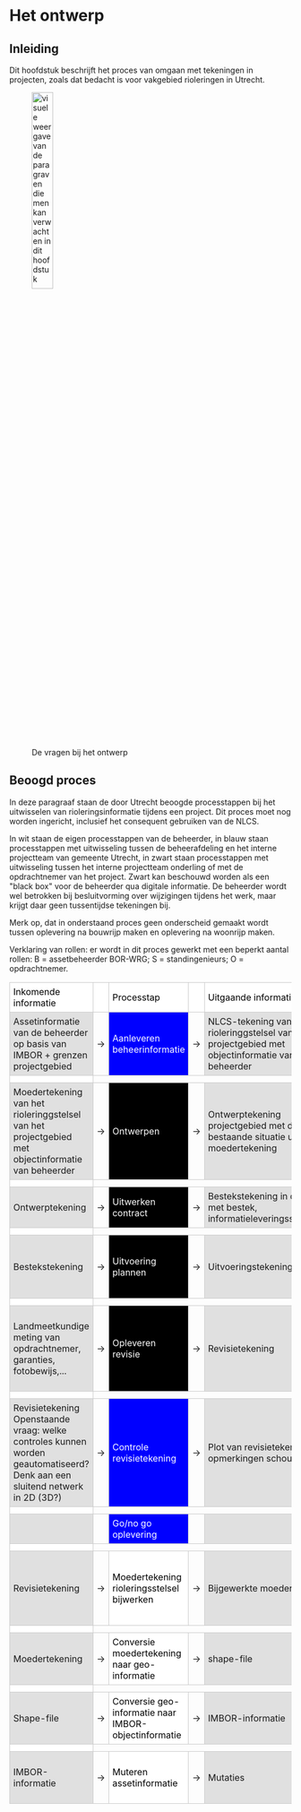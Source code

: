 # Het ontwerp 


## Inleiding
Dit hoofdstuk beschrijft het proces van omgaan met tekeningen in projecten, zoals dat bedacht is voor vakgebied rioleringen in Utrecht. 

<figure>
<img src="../images/ontwerp.png" alt="visuele weergave van de paragraven die men kan verwachten in dit hoofdstuk" width="30%">
<figcaption>De vragen bij het ontwerp</caption>
</figure>

## Beoogd proces
In deze paragraaf staan de door Utrecht beoogde processtappen bij het uitwisselen van rioleringsinformatie tijdens een project. Dit proces moet nog worden ingericht, inclusief het consequent gebruiken van de NLCS.

In wit staan de eigen processtappen van de beheerder, in blauw staan processtappen met uitwisseling tussen de beheerafdeling en het interne projectteam van gemeente Utrecht, in zwart staan processtappen met uitwisseling tussen  het interne projectteam onderling of met de opdrachtnemer van het project. Zwart kan beschouwd worden als een "black box" voor de beheerder qua digitale informatie. De beheerder wordt wel betrokken bij besluitvorming over wijzigingen tijdens het werk, maar krijgt daar geen tussentijdse tekeningen bij.

Merk op, dat in onderstaand proces geen onderscheid gemaakt wordt tussen oplevering na bouwrijp maken en oplevering na woonrijp maken.

Verklaring van rollen: er wordt in dit proces gewerkt met een beperkt aantal rollen: B = assetbeheerder BOR-WRG; S = standingenieurs; O = opdrachtnemer.

<style>
    /* stijl geldt alleen voor tabellen met class 'proces-tabel' */
    table.proces-tabel {
        border-collapse: collapse;
        width: 100%;
    }
    table.proces-tabel td {
        border: 1px solid #ccc;
        padding: 6px;
        text-align: left;
    }

    /* derde kolom kleuren */
    table.proces-tabel .col-3-white {
        background-color: white;
        color: black;
    }
    table.proces-tabel .col-3-blue {
        background-color: blue;
        color: white;
    }
    table.proces-tabel .col-3-black {
        background-color: black;
        color: white;
    }

    /* standaard: eerste en vijfde kolom grijs */
    table.proces-tabel td:nth-child(1),
    table.proces-tabel td:nth-child(5) {
        background-color: #e0e0e0;
    }

    /* oneven rijen alles wit */
    table.proces-tabel tr:nth-child(odd) td {
        background-color: white !important;
        color: black;
    }
</style>

<table class="proces-tabel">
    <tr>
        <td>Inkomende informatie</td>
        <td></td>
        <td class="col-3-white">Processtap</td>
        <td></td>
        <td>Uitgaande informatie</td>
        <td>Rol</td>
        <td>Doel</td>
    </tr>
    <tr>
        <td>Assetinformatie van de beheerder op basis van IMBOR + grenzen projectgebied</td>
        <td>&rarr;  <!-- → --></td>
        <td class="col-3-blue">Aanleveren beheerinformatie</td>
        <td>&rarr;  <!-- → --></td>
        <td>NLCS-tekening van het rioleringgstelsel van het projectgebied met objectinformatie van beheerder</td>
        <td>B</td>
        <td>Bestaande situatie voor ontwerp <br></td>
    </tr>
    <tr><td></td></tr>
    <tr>
        <td>Moedertekening van het rioleringgstelsel van het projectgebied met objectinformatie van beheerder</td>
        <td>&rarr;  <!-- → --></td>
        <td class="col-3-black">Ontwerpen</td>
        <td>&rarr;  <!-- → --></td>
        <td>Ontwerptekening projectgebied met deel bestaande situatie uit moedertekening</td>
        <td>S</td>
        <td>Ontwerp nieuwe situatie</td>
    </tr>
        <tr><td></td></tr>
    <tr>
        <td>Ontwerptekening</td>
        <td>&rarr;  <!-- → --></td>
        <td class="col-3-black">Uitwerken contract</td>
        <td>&rarr;  <!-- → --></td>
        <td>Bestekstekening in combinatie met bestek, informatieleveringsspecificatie</td>
        <td>S</td>
        <td>Werkzaamheden uitvragen</td>
    </tr>
        <tr><td></td></tr>
        <tr>
        <td>Bestekstekening</td>
        <td>&rarr;  <!-- → --></td>
        <td class="col-3-black">Uitvoering plannen</td>
        <td>&rarr;  <!-- → --></td>
        <td>Uitvoeringstekening</td>
        <td>O</td>
        <td>In detail uitwerken van uit te voeren werkzaamheden, hoeveelheidsberekeningen, inkoop van materialen, bouwdelen en installaties.</td>
        <td></td>
    </tr>
        <tr><td></td></tr>
    <tr>
        <td>Landmeetkundige meting van opdrachtnemer, garanties, fotobewijs,...</td>
        <td>&rarr;  <!-- → --></td>
        <td class="col-3-black">Opleveren revisie</td>
        <td>&rarr;  <!-- → --></td>
        <td>Revisietekening</td>
        <td>S</td>
        <td>Opleveren van het werk aan de beheerder<br>Onderzoeken aanname: MKB opdrachtnemers kunnen wel laten inmeten, maar mogelijk niet zelf revisietekening opstellen?</td>
    </tr>
        <tr><td></td></tr>
    <tr>
        <td>Revisietekening<br>Openstaande vraag: welke controles kunnen worden geautomatiseerd? Denk aan een sluitend netwerk in 2D (3D?)</td>
        <td>&rarr;  <!-- → --></td>
        <td class="col-3-blue">Controle revisietekening</td>
        <td>&rarr;  <!-- → --></td>
        <td>Plot van revisietekening met opmerkingen schouw erop</td>
        <td>S</td>
        <td>Opmerkingen schouw op geplotte revisietekening</td>
    </tr>
        <tr><td></td></tr>
    <tr>
        <td></td>
        <td></td>
        <td class="col-3-blue">Go/no go oplevering</td>
        <td></td>
        <td></td>
        <td>B</td>
        <td></td>
    </tr>
        <tr><td></td></tr>
    <tr>
        <td>Revisietekening</td>
        <td>&rarr;  <!-- → --></td>
        <td class="col-3-white">Moedertekening rioleringsstelsel bijwerken</td>
        <td>&rarr;  <!-- → --></td>
        <td>Bijgewerkte moedertekening</td>
        <td>B</td>
        <td>Beheerinformatie op orde<br>Onderzoeksvraag: hoe herken je in de revisietekening de identificaties van de bestaande objecten?
</td>
    </tr>
    <tr><td></td></tr>
    <tr>
        <td>Moedertekening</td>
        <td>&rarr;  <!-- → --></td>
        <td class="col-3-white">Conversie moedertekening naar geo-informatie</td>
        <td>&rarr;  <!-- → --></td>
        <td>shape-file</td>
        <td>B</td>
        <td>mutaties kunnen verwerken in gis-georienteerd beheersysteem</td>
    </tr>
       <tr><td></td></tr>
    <tr>
        <td>Shape-file</td>
        <td>&rarr;  <!-- → --></td>
        <td class="col-3-white">Conversie geo-informatie naar IMBOR-objectinformatie</td>
        <td>&rarr;  <!-- → --></td>
        <td>IMBOR-informatie</td>
        <td>B</td>
        <td>Informatie conform assetinformatiesysteem</td>
    </tr>
       <tr><td></td></tr>
    <tr>
        <td>IMBOR-informatie</td>
        <td>&rarr;  <!-- → --></td>
        <td class="col-3-white">Muteren assetinformatie</td>
        <td>&rarr;  <!-- → --></td>
        <td>Mutaties</td>
        <td>B</td>
        <td>Informatie in assetinformatiesysteem is dezelfde als in de moedertekening</td>
    </tr>
</table>

